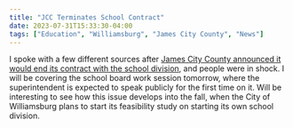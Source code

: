 ```yaml
---
title: "JCC Terminates School Contract"
date: 2023-07-31T15:33:30-04:00
tags: ["Education", "Williamsburg", "James City County", "News"]
---
```


I spoke with a few different sources after [James City County announced it would end its contract with the school division](https://www.pilotonline.com/2023/07/28/as-school-debate-continues-teachers-can-only-watch-and-wait/), and people were in shock. I will be covering the school board work session tomorrow, where the superintendent is expected to speak publicly for the first time on it. Will be interesting to see how this issue develops into the fall, when the City of Williamsburg plans to start its feasibility study on starting its own school division.